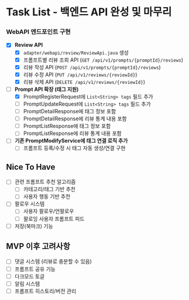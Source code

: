 # Task List - 백엔드 API 완성 및 마무리

### WebAPI 엔드포인트 구현
- [x] **Review API**
  - [x] `adapter/webapi/review/ReviewApi.java` 생성
  - [x] 프롬프트별 리뷰 조회 API (`GET /api/v1/prompts/{promptId}/reviews`)
  - [x] 리뷰 작성 API (`POST /api/v1/prompts/{promptId}/reviews`)
  - [x] 리뷰 수정 API (`PUT /api/v1/reviews/{reviewId}`)
  - [x] 리뷰 삭제 API (`DELETE /api/v1/reviews/{reviewId}`)

- [ ] **Prompt API 확장 (태그 지원)**
  - [x] PromptRegisterRequest에 `List<String> tags` 필드 추가
  - [ ] PromptUpdateRequest에 `List<String> tags` 필드 추가
  - [ ] PromptDetailResponse에 태그 정보 포함
  - [ ] PromptDetailResponse에 리뷰 통계 내용 포함
  - [ ] PromptListResponse에 태그 정보 포함
  - [ ] PromptListResponse에 리뷰 통계 내용 포함

- [ ] **기존 PromptModifyService에 태그 연결 로직 추가**
  - [ ] 프롬프트 등록/수정 시 태그 자동 생성/연결 구현

## Nice To Have
- [ ] 관련 프롬프트 추천 알고리즘
  - [ ] 카테고리/태그 기반 추천
  - [ ] 사용자 행동 기반 추천
- [ ] 팔로우 시스템
  - [ ] 사용자 팔로우/언팔로우
  - [ ] 팔로잉 사용자 프롬프트 피드
- [ ] 저장(북마크) 기능

## MVP 이후 고려사항
- [ ] 댓글 시스템 (리뷰로 충분할 수 있음)
- [ ] 프롬프트 공유 기능
- [ ] 다크모드 토글
- [ ] 알림 시스템
- [ ] 프롬프트 히스토리/버전 관리